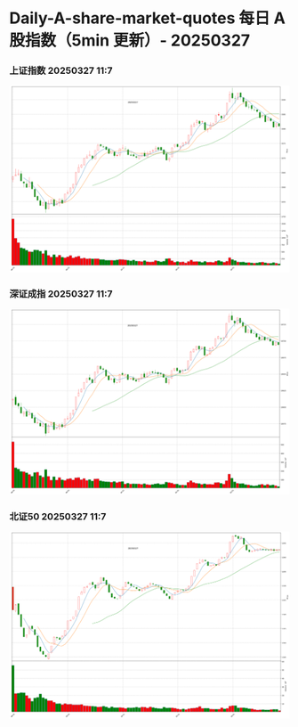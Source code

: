 
# Daily-A-share-market-quotes 每日 A 股指数（5min 更新）- 20250327

### 上证指数 20250327 11:7
![](./fig/2025/3/20250327-sh000001.png)

### 深证成指 20250327 11:7
![](./fig/2025/3/20250327-sz399001.png)

### 北证50 20250327 11:7
![](./fig/2025/3/20250327-bj899050.png)
